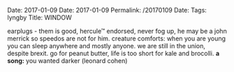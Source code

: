 Date: 2017-01-09
Date: 2017-01-09
Permalink: /20170109
Date: 
Tags: lyngby
Title: WINDOW
  
earplugs - them is good, hercule™ endorsed, never fog up, he may be a john merrick so speedos are not for him. creature comforts: when you are young you can sleep anywhere and mostly anyone. we are still in the union, despite brexit. go for peanut butter, life is too short for kale and brocolli.
**a song:** you wanted darker (leonard cohen)